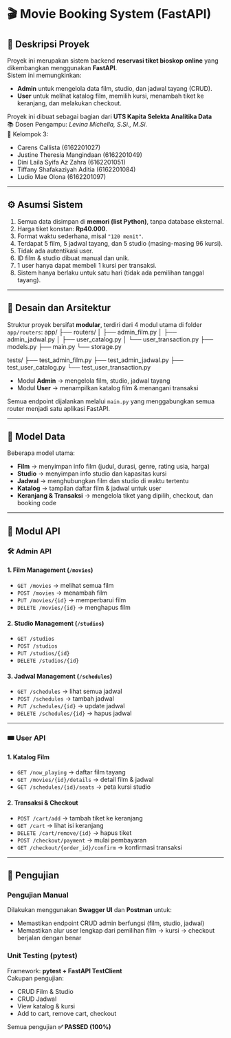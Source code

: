 # 🎬 Movie Booking System (FastAPI)

## 📘 Deskripsi Proyek
Proyek ini merupakan sistem backend **reservasi tiket bioskop online** yang dikembangkan menggunakan **FastAPI**.  
Sistem ini memungkinkan:
- **Admin** untuk mengelola data film, studio, dan jadwal tayang (CRUD).
- **User** untuk melihat katalog film, memilih kursi, menambah tiket ke keranjang, dan melakukan checkout.

Proyek ini dibuat sebagai bagian dari **UTS Kapita Selekta Analitika Data**  
📚 Dosen Pengampu: *Levina Michella, S.Si., M.Si.*  
👥 Kelompok 3:
- Carens Callista (6162201027)
- Justine Theresia Mangindaan (6162201049)
- Dini Laila Syifa Az Zahra (6162201051)
- Tiffany Shafakaziyah Aditia (6162201084)
- Ludio Mae Olona (6162201097)

---

## ⚙️ Asumsi Sistem
1. Semua data disimpan di **memori (list Python)**, tanpa database eksternal.  
2. Harga tiket konstan: **Rp40.000**.  
3. Format waktu sederhana, misal `"120 menit"`.  
4. Terdapat 5 film, 5 jadwal tayang, dan 5 studio (masing-masing 96 kursi).  
5. Tidak ada autentikasi user.  
6. ID film & studio dibuat manual dan unik.  
7. 1 user hanya dapat membeli 1 kursi per transaksi.  
8. Sistem hanya berlaku untuk satu hari (tidak ada pemilihan tanggal tayang).

---

## 🧩 Desain dan Arsitektur
Struktur proyek bersifat **modular**, terdiri dari 4 modul utama di folder `app/routers`:
app/
├── routers/
│ ├── admin_film.py
│ ├── admin_jadwal.py
│ ├── user_catalog.py
│ └── user_transaction.py
├── models.py
├── main.py
└── storage.py

tests/
├── test_admin_film.py
├── test_admin_jadwal.py
├── test_user_catalog.py
└── test_user_transaction.py

- Modul **Admin** → mengelola film, studio, jadwal tayang  
- Modul **User** → menampilkan katalog film & menangani transaksi  

Semua endpoint dijalankan melalui `main.py` yang menggabungkan semua router menjadi satu aplikasi FastAPI.

---

## 🧱 Model Data
Beberapa model utama:
- **Film** → menyimpan info film (judul, durasi, genre, rating usia, harga)
- **Studio** → menyimpan info studio dan kapasitas kursi
- **Jadwal** → menghubungkan film dan studio di waktu tertentu
- **Katalog** → tampilan daftar film & jadwal untuk user
- **Keranjang & Transaksi** → mengelola tiket yang dipilih, checkout, dan booking code

---

## 🚀 Modul API

### 🛠️ Admin API
#### 1. Film Management (`/movies`)
- `GET /movies` → melihat semua film  
- `POST /movies` → menambah film  
- `PUT /movies/{id}` → memperbarui film  
- `DELETE /movies/{id}` → menghapus film  

#### 2. Studio Management (`/studios`)
- `GET /studios`
- `POST /studios`
- `PUT /studios/{id}`
- `DELETE /studios/{id}`

#### 3. Jadwal Management (`/schedules`)
- `GET /schedules` → lihat semua jadwal  
- `POST /schedules` → tambah jadwal  
- `PUT /schedules/{id}` → update jadwal  
- `DELETE /schedules/{id}` → hapus jadwal  

---

### 🎟️ User API
#### 1. Katalog Film
- `GET /now_playing` → daftar film tayang  
- `GET /movies/{id}/details` → detail film & jadwal  
- `GET /schedules/{id}/seats` → peta kursi studio  

#### 2. Transaksi & Checkout
- `POST /cart/add` → tambah tiket ke keranjang  
- `GET /cart` → lihat isi keranjang  
- `DELETE /cart/remove/{id}` → hapus tiket  
- `POST /checkout/payment` → mulai pembayaran  
- `GET /checkout/{order_id}/confirm` → konfirmasi transaksi  

---

## 🧪 Pengujian

### Pengujian Manual
Dilakukan menggunakan **Swagger UI** dan **Postman** untuk:
- Memastikan endpoint CRUD admin berfungsi (film, studio, jadwal)
- Memastikan alur user lengkap dari pemilihan film → kursi → checkout berjalan dengan benar  

### Unit Testing (pytest)
Framework: **pytest + FastAPI TestClient**  
Cakupan pengujian:
- CRUD Film & Studio  
- CRUD Jadwal  
- View katalog & kursi  
- Add to cart, remove cart, checkout  

Semua pengujian **✅ PASSED (100%)**